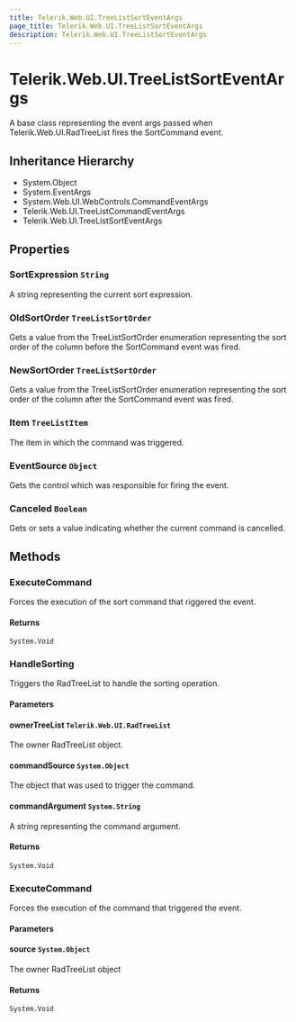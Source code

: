 ```yaml
---
title: Telerik.Web.UI.TreeListSortEventArgs
page_title: Telerik.Web.UI.TreeListSortEventArgs
description: Telerik.Web.UI.TreeListSortEventArgs
---
```


# Telerik.Web.UI.TreeListSortEventArgs

A base class representing the event args passed when Telerik.Web.UI.RadTreeList fires the SortCommand event.

## Inheritance Hierarchy

* System.Object
* System.EventArgs
* System.Web.UI.WebControls.CommandEventArgs
* Telerik.Web.UI.TreeListCommandEventArgs
* Telerik.Web.UI.TreeListSortEventArgs

## Properties

###  SortExpression `String`

A string representing the current sort expression.

###  OldSortOrder `TreeListSortOrder`

Gets a value from the TreeListSortOrder enumeration representing the sort order of the column
            before the SortCommand event was fired.

###  NewSortOrder `TreeListSortOrder`

Gets a value from the TreeListSortOrder enumeration representing the sort order of the column
            after the SortCommand event was fired.

###  Item `TreeListItem`

The item in which the command was triggered.

###  EventSource `Object`

Gets the control which was responsible for firing the event.

###  Canceled `Boolean`

Gets or sets a value indicating whether the current command is cancelled.

## Methods

###  ExecuteCommand

Forces the execution of the sort command that riggered the event.

#### Returns

`System.Void` 

###  HandleSorting

Triggers the RadTreeList to handle the sorting operation.

#### Parameters

#### ownerTreeList `Telerik.Web.UI.RadTreeList`

The owner RadTreeList object.

#### commandSource `System.Object`

The object that was used to trigger the command.

#### commandArgument `System.String`

A string representing the command argument.

#### Returns

`System.Void` 

###  ExecuteCommand

Forces the execution of the command that triggered the event.

#### Parameters

#### source `System.Object`

The owner RadTreeList object

#### Returns

`System.Void` 

